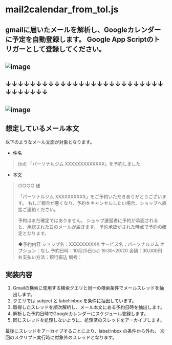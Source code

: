 # mail2calendar_from_tol.js

gmailに届いたメールを解析し、Googleカレンダーに予定を自動登録します。
Google App Scriptのトリガーとして登録してください。
---
![image](https://user-images.githubusercontent.com/2908535/196748547-b61f114b-518f-4e11-9f2e-d2475b62fc69.png)
---
↓↓↓↓↓↓↓↓↓↓↓↓↓↓↓↓↓↓↓↓↓↓↓↓↓↓↓↓↓↓↓↓↓
---
![image](https://user-images.githubusercontent.com/2908535/196749177-fdb68b09-552f-46fc-949b-4c8d43553595.png)
---

## 想定しているメール本文
以下のようなメール文面が対象となります。

- 件名 
> [tol] 「パーソナルジム XXXXXXXXXXXXX」を予約しました
- 本文
> ○○○○ 様
>
> 「パーソナルジム XXXXXXXXXX」をご予約いただきありがとうございます。
> もしご都合が悪くなり、予約をキャンセルしたい場合、ショップへ直接ご連絡ください。
> 
> 予約はまだ確定ではありません。
> ショップ運営者に予約が承認されると、承認された旨のメールが届きます。
> 予約承認がされた時点で予約の確定となります。
> 
> ◆予約内容
> ショップ名：XXXXXXXXXX
> サービス名：パーソナルジム
> オプション：なし
> 予約日時：10月25日(火) 19:30~20:20
> 金額：30,000円
> お支払い方法：銀行振込
> 備考：

## 実装内容
1. Gmailの検索に使用する検索クエリと同一の検索条件でメールスレッドを抽出します。
2. クエリでは subject と label:inbox を条件に抽出しています。
3. 取得したスレッドを順次解析し、メール本文にある予約日時を抽出します。
4. 解析した予約日時でGoogleカレンダーにスケジュール登録します。
5. 同じスレッドを処理しないように、処理済のスレッドをアーカイブします。

最後にスレッドをアーカイブすることにより、label:inbox の条件から外れ、
次回のスクリプト実行時に対象外のスレッドとなります。
